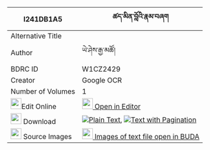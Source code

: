 |I241DB1A5|ཚད་མིན་བློའི་རྣམ་བཞག 
| --- | --- 
|Alternative Title |
|Author| ཡེ་ཤེས་རྒྱ་མཚོ།
|BDRC ID | W1CZ2429
|Creator | Google OCR
|Number of Volumes| 1
|<img width="25" src="https://img.icons8.com/color/25/000000/edit-property.png">Edit Online| [<img width="25" src="https://avatars.githubusercontent.com/u/45091458?s=200&v=4"> Open in Editor](http://editor.openpecha.org/I241DB1A5)
|<img width="25" src="https://img.icons8.com/fluent/48/000000/download-2.png"/>  Download | [![](https://img.icons8.com/color/20/000000/txt.png)Plain Text](https://github.com/Openpecha/I241DB1A5/releases/download/v1/tse_min_lo_i_nam_shyak_plain_I241DB1A5.zip), [![](https://img.icons8.com/color/20/000000/txt.png)Text with Pagination](https://github.com/Openpecha/I241DB1A5/releases/download/v1/tse_min_lo_i_nam_shyak_pages_I241DB1A5.zip)
|<img width="25" src="https://img.icons8.com/plasticine/100/000000/pictures-folder.png"/>  Source Images | [<img width="25" src="https://library.bdrc.io/icons/BUDA-small.svg"> Images of text file open in BUDA](https://library.bdrc.io/show/bdr:W1CZ2429)